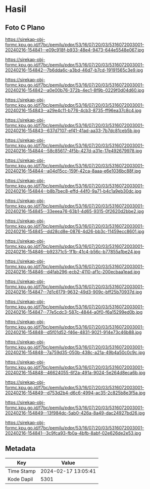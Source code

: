 # Hasil

## Foto C Plano

https://sirekap-obj-formc.kpu.go.id/f7bc/pemilu/pdpr/53/16/07/20/03/5316072003001-20240216-154841--e09c918f-b933-48e4-9473-644e5548e067.jpg

https://sirekap-obj-formc.kpu.go.id/f7bc/pemilu/pdpr/53/16/07/20/03/5316072003001-20240216-154842--7b6dda6c-a3bd-46d7-b7cd-19191565c3e9.jpg

https://sirekap-obj-formc.kpu.go.id/f7bc/pemilu/pdpr/53/16/07/20/03/5316072003001-20240216-154842--a0e00b76-372b-4ec1-8f9b-0229f0d04d60.jpg

https://sirekap-obj-formc.kpu.go.id/f7bc/pemilu/pdpr/53/16/07/20/03/5316072003001-20240216-154843--a29e4c11-b776-4cb3-8735-ff96ea37c8c4.jpg

https://sirekap-obj-formc.kpu.go.id/f7bc/pemilu/pdpr/53/16/07/20/03/5316072003001-20240216-154843--637d7107-ef41-41ad-aa33-7b7dc81ceb5b.jpg

https://sirekap-obj-formc.kpu.go.id/f7bc/pemilu/pdpr/53/16/07/20/03/5316072003001-20240216-154844--58c85617-4f5b-427d-a31e-17e492679978.jpg

https://sirekap-obj-formc.kpu.go.id/f7bc/pemilu/pdpr/53/16/07/20/03/5316072003001-20240216-154844--a04d15cc-159f-42ca-8aaa-e6e1036bc88f.jpg

https://sirekap-obj-formc.kpu.go.id/f7bc/pemilu/pdpr/53/16/07/20/03/5316072003001-20240216-154844--b8b7bec8-effd-44f0-9a71-b4c1a9eb30dc.jpg

https://sirekap-obj-formc.kpu.go.id/f7bc/pemilu/pdpr/53/16/07/20/03/5316072003001-20240216-154845--33eeea76-63b1-4d65-9315-0f2620d2bbe2.jpg

https://sirekap-obj-formc.kpu.go.id/f7bc/pemilu/pdpr/53/16/07/20/03/5316072003001-20240216-154845--dd28cd8e-0876-4d26-bb3c-11459ecc8601.jpg

https://sirekap-obj-formc.kpu.go.id/f7bc/pemilu/pdpr/53/16/07/20/03/5316072003001-20240216-154846--b92371c5-1f1b-41c4-b56c-b77855a1be24.jpg

https://sirekap-obj-formc.kpu.go.id/f7bc/pemilu/pdpr/53/16/07/20/03/5316072003001-20240216-154846--d4fab296-ecb2-4110-af1c-200ecbaa1ead.jpg

https://sirekap-obj-formc.kpu.go.id/f7bc/pemilu/pdpr/53/16/07/20/03/5316072003001-20240216-154847--7d1c6179-9632-49d3-909c-bff25b70937d.jpg

https://sirekap-obj-formc.kpu.go.id/f7bc/pemilu/pdpr/53/16/07/20/03/5316072003001-20240216-154847--77e5cdc3-587c-4844-a0f0-f6a15299ed0b.jpg

https://sirekap-obj-formc.kpu.go.id/f7bc/pemilu/pdpr/53/16/07/20/03/5316072003001-20240216-154848--d5f01d52-f46e-4831-9021-914e73c46b88.jpg

https://sirekap-obj-formc.kpu.go.id/f7bc/pemilu/pdpr/53/16/07/20/03/5316072003001-20240216-154848--7a759d35-050b-438c-a21a-49b4a50c0c9c.jpg

https://sirekap-obj-formc.kpu.go.id/f7bc/pemilu/pdpr/53/16/07/20/03/5316072003001-20240216-154848--46624055-6f2a-491a-9024-5e264d8eca6b.jpg

https://sirekap-obj-formc.kpu.go.id/f7bc/pemilu/pdpr/53/16/07/20/03/5316072003001-20240216-154849--d753d2b4-d6c6-4994-ac35-2c825b8e3f5a.jpg

https://sirekap-obj-formc.kpu.go.id/f7bc/pemilu/pdpr/53/16/07/20/03/5316072003001-20240216-154849--13f984dc-5ab0-426a-8a49-dac24927bd26.jpg

https://sirekap-obj-formc.kpu.go.id/f7bc/pemilu/pdpr/53/16/07/20/03/5316072003001-20240216-154841--3c9fca93-fb0a-4bfb-8abf-02e626de2e53.jpg


## Metadata

| Key        | Value               |
| ---------- | ------------------- |
| Time Stamp | 2024-02-17 13:05:41 |
| Kode Dapil | 5301                |



